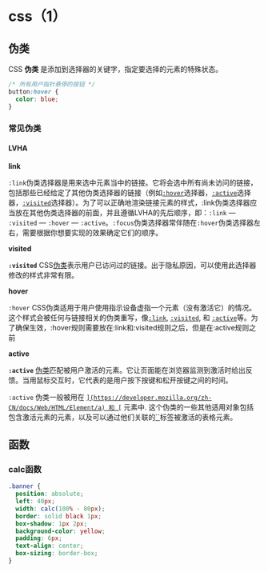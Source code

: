 # css（1）

## 伪类

CSS **伪类** 是添加到选择器的关键字，指定要选择的元素的特殊状态。

```css
/* 所有用户指针悬停的按钮 */
button:hover {
  color: blue;
}
```

### 常见伪类

#### LVHA

**link**

`:link`伪类选择器是用来选中元素当中的链接。它将会选中所有尚未访问的链接，包括那些已经给定了其他伪类选择器的链接（例如[`:hover`](https://developer.mozilla.org/zh-CN/docs/Web/CSS/:hover)选择器，[`:active`](https://developer.mozilla.org/zh-CN/docs/Web/CSS/:active)选择器，[`:visited`](https://developer.mozilla.org/zh-CN/docs/Web/CSS/:visited)选择器）。为了可以正确地渲染链接元素的样式，:link伪类选择器应当放在其他伪类选择器的前面，并且遵循LVHA的先后顺序，即：`:link` — `:visited` — `:hover` — `:active`。`:focus`伪类选择器常伴随在`:hover`伪类选择器左右，需要根据你想要实现的效果确定它们的顺序。

**visited**

**`:visited`** CSS[伪类](https://developer.mozilla.org/en-US/docs/CSS/Pseudo-classes)表示用户已访问过的链接。出于隐私原因，可以使用此选择器修改的样式非常有限。

**hover**

`:hover` CSS伪类适用于用户使用指示设备虚指一个元素（没有激活它）的情况。这个样式会被任何与链接相关的伪类重写，像[`:link`](https://developer.mozilla.org/zh-CN/docs/Web/CSS/:link), [`:visited`](https://developer.mozilla.org/zh-CN/docs/Web/CSS/:visited), 和 [`:active`](https://developer.mozilla.org/zh-CN/docs/Web/CSS/:active)等。为了确保生效，:hover规则需要放在:link和:visited规则之后，但是在:active规则之前

**active**

**`:active`** [伪类](https://developer.mozilla.org/zh-CN/docs/CSS/Pseudo-classes)匹配被用户激活的元素。它让页面能在浏览器监测到激活时给出反馈。当用鼠标交互时，它代表的是用户按下按键和松开按键之间的时间。

`:active` 伪类一般被用在 [``](https://developer.mozilla.org/zh-CN/docs/Web/HTML/Element/a) 和 [``](https://developer.mozilla.org/zh-CN/docs/Web/HTML/Element/button) 元素中. 这个伪类的一些其他适用对象包括包含激活元素的元素，以及可以通过他们关联的[``](https://developer.mozilla.org/zh-CN/docs/Web/HTML/Element/label)标签被激活的表格元素。

## 函数

### calc函数

```css
.banner {
  position: absolute;
  left: 40px;
  width: calc(100% - 80px);
  border: solid black 1px;
  box-shadow: 1px 2px;
  background-color: yellow;
  padding: 6px;
  text-align: center;
  box-sizing: border-box;
}
```